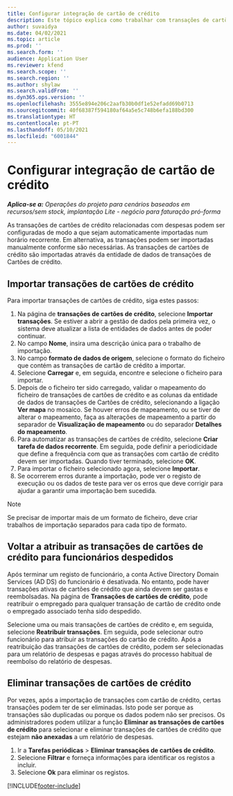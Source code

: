```yaml
---
title: Configurar integração de cartão de crédito
description: Este tópico explica como trabalhar com transações de cartões de crédito relacionados com despesas.
author: suvaidya
ms.date: 04/02/2021
ms.topic: article
ms.prod: ''
ms.search.form: ''
audience: Application User
ms.reviewer: kfend
ms.search.scope: ''
ms.search.region: ''
ms.author: shylaw
ms.search.validFrom: ''
ms.dyn365.ops.version: ''
ms.openlocfilehash: 3555e894e206c2aafb30b0df1e52efadd69b0713
ms.sourcegitcommit: 40f68387f594180af64a5e5c748b6efa188bd300
ms.translationtype: HT
ms.contentlocale: pt-PT
ms.lasthandoff: 05/10/2021
ms.locfileid: "6001844"
---
```

# <a name="set-up-credit-card-integration"></a>Configurar integração de cartão de crédito

_**Aplica-se a:** Operações do projeto para cenários baseados em recursos/sem stock, implantação Lite - negócio para faturação pró-forma_

As transações de cartões de crédito relacionadas com despesas podem ser configuradas de modo a que sejam automaticamente importadas num horário recorrente. Em alternativa, as transações podem ser importadas manualmente conforme são necessárias. As transações de cartões de crédito são importadas através da entidade de dados de transações de Cartões de crédito.

## <a name="import-credit-card-transactions"></a>Importar transações de cartões de crédito

Para importar transações de cartões de crédito, siga estes passos:

1. Na página de **transações de cartões de crédito**, selecione **Importar transações**. Se estiver a abrir a gestão de dados pela primeira vez, o sistema deve atualizar a lista de entidades de dados antes de poder continuar.
2. No campo **Nome**, insira uma descrição única para o trabalho de importação.
3. No campo **formato de dados de origem**, selecione o formato do ficheiro que contém as transações de cartão de crédito a importar.
4. Selecione **Carregar** e, em seguida, encontre e selecione o ficheiro para importar.
5. Depois de o ficheiro ter sido carregado, validar o mapeamento do ficheiro de transações de cartões de crédito e as colunas da entidade de dados de transações de Cartões de crédito, selecionando a ligação **Ver mapa** no mosaico. Se houver erros de mapeamento, ou se tiver de alterar o mapeamento, faça as alterações de mapeamento a partir do separador de **Visualização de mapeamento** ou do separador **Detalhes do mapeamento**.
6. Para automatizar as transações de cartões de crédito, selecione **Criar tarefa de dados recorrente**. Em seguida, pode definir a periodicidade que define a frequência com que as transações com cartão de crédito devem ser importadas. Quando tiver terminado, selecione **OK**.
7. Para importar o ficheiro selecionado agora, selecione **Importar**.
8. Se ocorrerem erros durante a importação, pode ver o registo de execução ou os dados de teste para ver os erros que deve corrigir para ajudar a garantir uma importação bem sucedida.

> [!NOTE]
> Se precisar de importar mais de um formato de ficheiro, deve criar trabalhos de importação separados para cada tipo de formato.

## <a name="reassign-the-credit-card-transactions-for-terminated-employees"></a>Voltar a atribuir as transações de cartões de crédito para funcionários despedidos

Após terminar um registo de funcionário, a conta Active Directory Domain Services (AD DS) do funcionário é desativada. No entanto, pode haver transações ativas de cartões de crédito que ainda devem ser gastas e reembolsadas. Na página de **Transações de cartões de crédito**, pode reatribuir o empregado para qualquer transação de cartão de crédito onde o empregado associado tenha sido despedido.

Selecione uma ou mais transações de cartões de crédito e, em seguida, selecione **Reatribuir transações**. Em seguida, pode selecionar outro funcionário para atribuir as transações do cartão de crédito. Após a reatribuição das transações de cartões de crédito, podem ser selecionadas para um relatório de despesas e pagas através do processo habitual de reembolso do relatório de despesas.

## <a name="delete-credit-card-transactions"></a>Eliminar transações de cartões de crédito 

Por vezes, após a importação de transações com cartão de crédito, certas transações podem ter de ser eliminadas. Isto pode ser porque as transações são duplicadas ou porque os dados podem não ser precisos. Os administradores podem utilizar a função **Eliminar as transações de cartões de crédito** para selecionar e eliminar transações de cartões de crédito que estejam **não anexadas** a um relatório de despesas. 

1. Ir a **Tarefas periódicas** > **Eliminar transações de cartões de crédito**.
2. Selecione **Filtrar** e forneça informações para identificar os registos a incluir.
3. Selecione **Ok** para eliminar os registos. 

[!INCLUDE[footer-include](../includes/footer-banner.md)]
